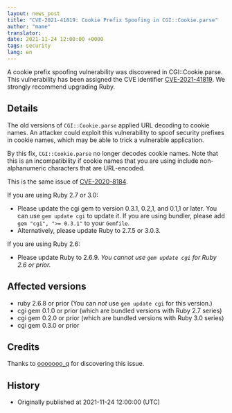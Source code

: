 ```yaml
---
layout: news_post
title: "CVE-2021-41819: Cookie Prefix Spoofing in CGI::Cookie.parse"
author: "mame"
translator:
date: 2021-11-24 12:00:00 +0000
tags: security
lang: en
---
```


A cookie prefix spoofing vulnerability was discovered in CGI::Cookie.parse.
This vulnerability has been assigned the CVE identifier [CVE-2021-41819](https://nvd.nist.gov/vuln/detail/CVE-2021-41819).
We strongly recommend upgrading Ruby.

## Details

The old versions of `CGI::Cookie.parse` applied URL decoding to cookie names.
An attacker could exploit this vulnerability to spoof security prefixes in cookie names, which may be able to trick a vulnerable application.

By this fix, `CGI::Cookie.parse` no longer decodes cookie names.
Note that this is an incompatibility if cookie names that you are using include non-alphanumeric characters that are URL-encoded.

This is the same issue of [CVE-2020-8184](https://nvd.nist.gov/vuln/detail/CVE-2020-8184).

If you are using Ruby 2.7 or 3.0:

* Please update the cgi gem to version 0.3.1, 0.2,1, and 0.1,1 or later. You can use `gem update cgi` to update it. If you are using bundler, please add `gem "cgi", ">= 0.3.1"` to your `Gemfile`.
* Alternatively, please update Ruby to 2.7.5 or 3.0.3.

If you are using Ruby 2.6:

* Please update Ruby to 2.6.9. *You cannot use `gem update cgi` for Ruby 2.6 or prior.*

## Affected versions

* ruby 2.6.8 or prior (You can *not* use `gem update cgi` for this version.)
* cgi gem 0.1.0 or prior (which are bundled versions with Ruby 2.7 series)
* cgi gem 0.2.0 or prior (which are bundled versions with Ruby 3.0 series)
* cgi gem 0.3.0 or prior

## Credits

Thanks to [ooooooo_q](https://hackerone.com/ooooooo_q) for discovering this issue.

## History

* Originally published at 2021-11-24 12:00:00 (UTC)
